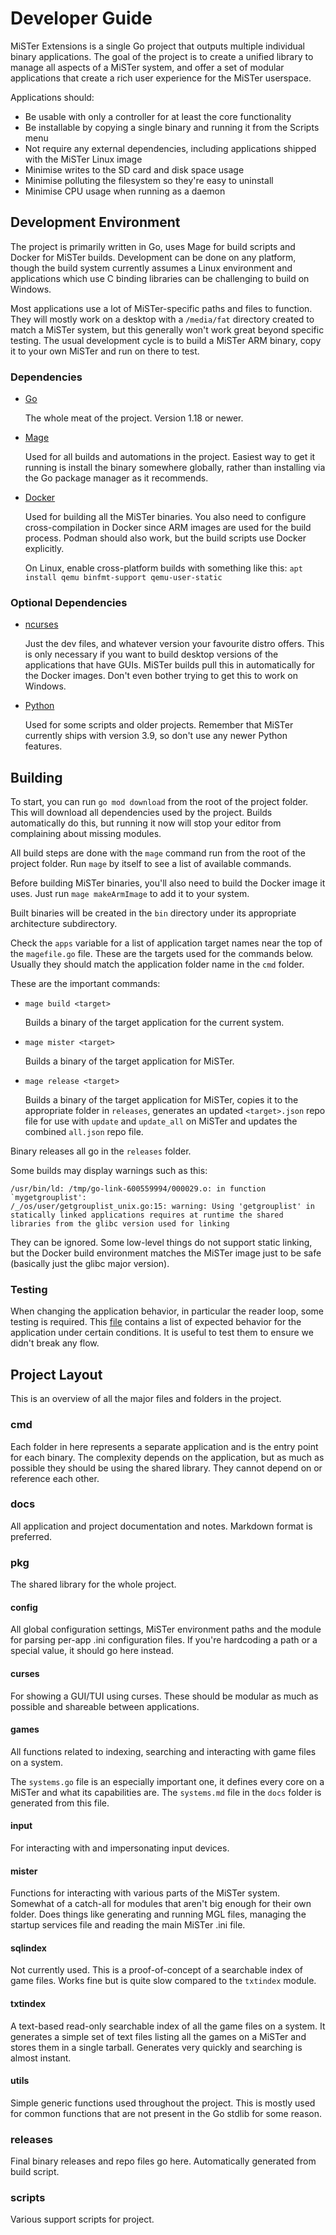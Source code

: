 # Developer Guide

MiSTer Extensions is a single Go project that outputs multiple individual binary applications. The goal of the project is to create a unified library to manage all aspects of a MiSTer system, and offer a set of modular applications that create a rich user experience for the MiSTer userspace.

Applications should:
- Be usable with only a controller for at least the core functionality
- Be installable by copying a single binary and running it from the Scripts menu
- Not require any external dependencies, including applications shipped with the MiSTer Linux image
- Minimise writes to the SD card and disk space usage
- Minimise polluting the filesystem so they're easy to uninstall
- Minimise CPU usage when running as a daemon

## Development Environment

The project is primarily written in Go, uses Mage for build scripts and Docker for MiSTer builds. Development can be done on any platform, though the build system currently assumes a Linux environment and applications which use C binding libraries can be challenging to build on Windows.

Most applications use a lot of MiSTer-specific paths and files to function. They will mostly work on a desktop with a `/media/fat` directory created to match a MiSTer system, but this generally won't work great beyond specific testing. The usual development cycle is to build a MiSTer ARM binary, copy it to your own MiSTer and run on there to test.

### Dependencies

- [Go](https://go.dev/)
  
  The whole meat of the project. Version 1.18 or newer.

- [Mage](https://magefile.org/)

  Used for all builds and automations in the project. Easiest way to get it running is install the binary somewhere globally, rather than installing via the Go package manager as it recommends.

- [Docker](https://www.docker.com/)

  Used for building all the MiSTer binaries. You also need to configure cross-compilation in Docker since ARM images are used for the build process. Podman should also work, but the build scripts use Docker explicitly.
  
  On Linux, enable cross-platform builds with something like this: `apt install qemu binfmt-support qemu-user-static`

### Optional Dependencies

- [ncurses](https://tldp.org/HOWTO/NCURSES-Programming-HOWTO/)

  Just the dev files, and whatever version your favourite distro offers. This is only necessary if you want to build desktop versions of the applications that have GUIs. MiSTer builds pull this in automatically for the Docker images. Don't even bother trying to get this to work on Windows.

- [Python](https://www.python.org/)

  Used for some scripts and older projects. Remember that MiSTer currently ships with version 3.9, so don't use any newer Python features.

## Building

To start, you can run `go mod download` from the root of the project folder. This will download all dependencies used by the project. Builds automatically do this, but running it now will stop your editor from complaining about missing modules.

All build steps are done with the `mage` command run from the root of the project folder. Run `mage` by itself to see a list of available commands.

Before building MiSTer binaries, you'll also need to build the Docker image it uses. Just run `mage makeArmImage` to add it to your system.

Built binaries will be created in the `bin` directory under its appropriate architecture subdirectory.

Check the `apps` variable for a list of application target names near the top of the `magefile.go` file. These are the targets used for the commands below. Usually they should match the application folder name in the `cmd` folder.

These are the important commands:

- `mage build <target>`

  Builds a binary of the target application for the current system.

- `mage mister <target>`

  Builds a binary of the target application for MiSTer.

- `mage release <target>`

  Builds a binary of the target application for MiSTer, copies it to the appropriate folder in `releases`, generates an updated `<target>.json` repo file for use with `update` and `update_all` on MiSTer and updates the combined `all.json` repo file.

Binary releases all go in the `releases` folder.

Some builds may display warnings such as this:

```
/usr/bin/ld: /tmp/go-link-600559994/000029.o: in function `mygetgrouplist':
/_/os/user/getgrouplist_unix.go:15: warning: Using 'getgrouplist' in statically linked applications requires at runtime the shared libraries from the glibc version used for linking
```

They can be ignored. Some low-level things do not support static linking, but the Docker build environment matches the MiSTer image just to be safe (basically just the glibc major version).

### Testing

When changing the application behavior, in particular the reader loop, some testing is required. This [file](./scanner_behavior.md) contains a list of expected behavior for the application under certain conditions. It is useful to test them to ensure we didn't break any flow.

## Project Layout

This is an overview of all the major files and folders in the project.

### cmd

Each folder in here represents a separate application and is the entry point for each binary. The complexity depends on the application, but as much as possible they should be using the shared library. They cannot depend on or reference each other.

### docs

All application and project documentation and notes. Markdown format is preferred.

### pkg

The shared library for the whole project.

#### config

All global configuration settings, MiSTer environment paths and the module for parsing per-app .ini configuration files. If you're hardcoding a path or a special value, it should go here instead.

#### curses

For showing a GUI/TUI using curses. These should be modular as much as possible and shareable between applications.

#### games

All functions related to indexing, searching and interacting with game files on a system.

The `systems.go` file is an especially important one, it defines every core on a MiSTer and what its capabilities are. The `systems.md` file in the `docs` folder is generated from this file.

#### input

For interacting with and impersonating input devices.

#### mister

Functions for interacting with various parts of the MiSTer system. Somewhat of a catch-all for modules that aren't big enough for their own folder. Does things like generating and running MGL files, managing the startup services file and reading the main MiSTer .ini file.

#### sqlindex

Not currently used. This is a proof-of-concept of a searchable index of game files. Works fine but is quite slow compared to the `txtindex` module.

#### txtindex

A text-based read-only searchable index of all the game files on a system. It generates a simple set of text files listing all the games on a MiSTer and stores them in a single tarball. Generates very quickly and searching is almost instant.

#### utils

Simple generic functions used throughout the project. This is mostly used for common functions that are not present in the Go stdlib for some reason.

### releases

Final binary releases and repo files go here. Automatically generated from build script.

### scripts

Various support scripts for project.
